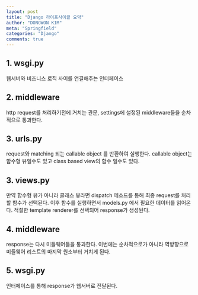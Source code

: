```yaml
---
layout: post
title: "Django 라이프사이클 요약"
author: "DONGWON KIM"
meta: "Springfield"
categories: "Django"
comments: true
---
```


## 1. wsgi.py
웹서버와 비즈니스 로직 사이를 연결해주는 인터페이스

## 2. middleware
http request를 처리하기전에 거치는 관문, settings에 설정된 middleware들을 순차적으로 통과한다.

## 3. urls.py
request와 matching 되는 callable object 를 반환하여 실행한다. callable object는 함수형 뷰일수도 있고 class based view의 함수 일수도 있다.

## 3. views.py
만약 함수형 뷰가 아니라 클래스 뷰라면 dispatch 메소드를 통해 최종 request를 처리할 함수가 선택된다.
이후 함수를 실행하면서 models.py 에서 필요한 데이터를 읽어온다. 적절한 template renderer를 선택되어 response가 생성된다.

## 4. middleware
response는 다시 미들웨어들을 통과한다. 이번에는 순차적으로가 아니라 역방향으로 미들웨어 리스트의 마지막 원소부터 거치게 된다.

## 5. wsgi.py
인터페이스를 통해 response가 웹서버로 전달된다.